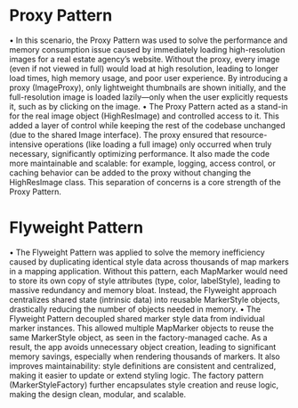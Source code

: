# Proxy Pattern
• In this scenario, the Proxy Pattern was used to solve the performance and memory consumption issue caused by immediately loading high-resolution images for a real estate agency’s website. Without the proxy, every image (even if not viewed in full) would load at high resolution, leading to longer load times, high memory usage, and poor user experience. By introducing a proxy (ImageProxy), only lightweight thumbnails are shown initially, and the full-resolution image is loaded lazily—only when the user explicitly requests it, such as by clicking on the image.
• The Proxy Pattern acted as a stand-in for the real image object (HighResImage) and controlled access to it. This added a layer of control while keeping the rest of the codebase unchanged (due to the shared Image interface). The proxy ensured that resource-intensive operations (like loading a full image) only occurred when truly necessary, significantly optimizing performance. It also made the code more maintainable and scalable: for example, logging, access control, or caching behavior can be added to the proxy without changing the HighResImage class. This separation of concerns is a core strength of the Proxy Pattern.

# Flyweight Pattern
• The Flyweight Pattern was applied to solve the memory inefficiency caused by duplicating identical style data across thousands of map markers in a mapping application. Without this pattern, each MapMarker would need to store its own copy of style attributes (type, color, labelStyle), leading to massive redundancy and memory bloat. Instead, the Flyweight approach centralizes shared state (intrinsic data) into reusable MarkerStyle objects, drastically reducing the number of objects needed in memory.
• The Flyweight Pattern decoupled shared marker style data from individual marker instances. This allowed multiple MapMarker objects to reuse the same MarkerStyle object, as seen in the factory-managed cache. As a result, the app avoids unnecessary object creation, leading to significant memory savings, especially when rendering thousands of markers. It also improves maintainability: style definitions are consistent and centralized, making it easier to update or extend styling logic. The factory pattern (MarkerStyleFactory) further encapsulates style creation and reuse logic, making the design clean, modular, and scalable.
